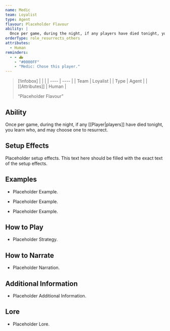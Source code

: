 ```yaml
---
name: Medic
team: Loyalist
type: Agent
flavour: Placeholder Flavour
ability: |
  Once per game, during the night, if any players have died tonight, you learn who, and may choose one to resurrect.
orderType: role_resurrects_others
attributes:
  - Human
reminders:
  - - 🚑
    - "#0000FF"
    - "Medic: Chose this player."
---
```

> [!infobox]
> |  |  |
> | ---- | ---- |
> | Team | Loyalist |
> | Type | Agent |
> | [[Attributes]] | Human |
> 
>  “Placeholder Flavour”

## Ability
Once per game, during the night, if any [[Player|players]] have died tonight, you learn who, and may choose one to resurrect.

## Setup Effects
Placeholder setup effects. This text here should be filled with the exact text of the setup effects.

## Examples
- Placeholder Example.

- Placeholder Example.

- Placeholder Example.

## How to Play
- Placeholder Strategy.

## How to Narrate
- Placeholder Narration.

## Additional Information
- Placeholder Additional Information.

## Lore
- Placeholder Lore.